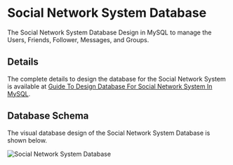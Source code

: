 # Social Network System Database
The Social Network System Database Design in MySQL to manage the Users, Friends, Follower, Messages, and Groups.

## Details
The complete details to design the database for the Social Network System is available at [Guide To Design Database For Social Network System In MySQL](https://mysql.tutorials24x7.com/blog/guide-to-design-database-for-social-network-system-in-mysql).

## Database Schema
The visual database design of the Social Network System Database is shown below.

![Social Network System Database](https://github.com/tutorials24x7/social-network-system-database-mysql/blob/main/tutorials24x7-mysql-social-network-database-design.png "Social Network System")


